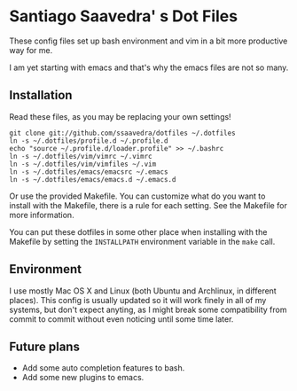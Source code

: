 Santiago Saavedra' s Dot Files
==============================

These config files set up bash environment and vim in a bit more productive way for me.

I am yet starting with emacs and that's why the emacs files are not so many.

Installation
------------

Read these files, as you may be replacing your own settings!

    git clone git://github.com/ssaavedra/dotfiles ~/.dotfiles
    ln -s ~/.dotfiles/profile.d ~/.profile.d
    echo "source ~/.profile.d/loader.profile" >> ~/.bashrc
    ln -s ~/.dotfiles/vim/vimrc ~/.vimrc
    ln -s ~/.dotfiles/vim/vimfiles ~/.vim
    ln -s ~/.dotfiles/emacs/emacsrc ~/.emacs
    ln -s ~/.dotfiles/emacs/emacs.d ~/.emacs.d

Or use the provided Makefile.
You can customize what do you want to install with the Makefile, there is a rule for each setting. See the Makefile for more information.

You can put these dotfiles in some other place when installing with the Makefile by setting the `INSTALLPATH` environment variable in the `make` call.

Environment
-----------

I use mostly Mac OS X and Linux (both Ubuntu and Archlinux, in different places).
This config is usually updated so it will work finely in all of my systems, but don't expect anyting, as I might break some compatibility from commit to commit without even noticing until some time later.

Future plans
------------
 * Add some auto completion features to bash.
 * Add some new plugins to emacs.

